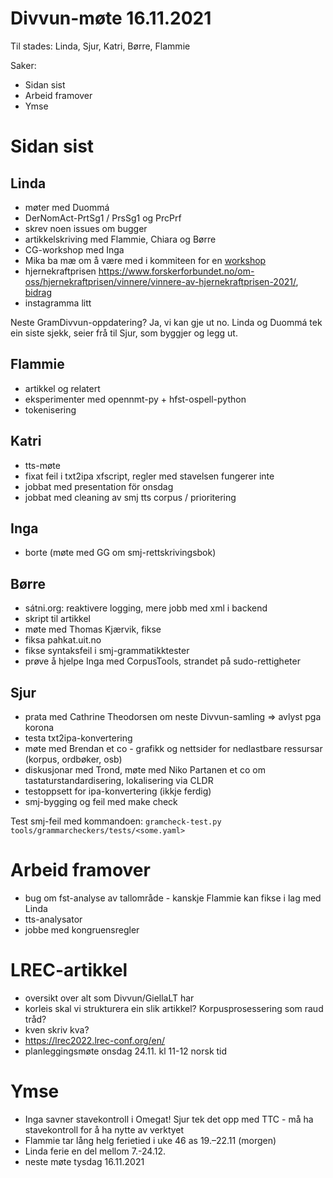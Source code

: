 # Divvun-møte 16.11.2021

Til stades: Linda, Sjur, Katri, Børre, Flammie

Saker:
* Sidan sist
* Arbeid framover
* Ymse

# Sidan sist

## Linda
* møter med Duommá
* DerNomAct-PrtSg1 / PrsSg1 og PrcPrf
* skrev noen issues om bugger
* artikkelskriving med Flammie, Chiara og Børre
* CG-workshop med Inga
* Mika ba mæ om å være med i kommiteen for en [workshop](https://rootroo.com/en/nlp4dh-workshop/)
* hjernekraftprisen <https://www.forskerforbundet.no/om-oss/hjernekraftprisen/vinnere/vinnere-av-hjernekraftprisen-2021/>, [bidrag](https://www.forskerforbundet.no/PageFiles/29257/Hjernekraftprisen2021_Antonsen-mfl.pdf)
* instagramma litt

Neste GramDivvun-oppdatering? Ja, vi kan gje ut no. Linda og Duommá tek ein siste sjekk, seier frå til Sjur, som byggjer og legg ut.

## Flammie
* artikkel og relatert
* eksperimenter med opennmt-py + hfst-ospell-python
* tokenisering

## Katri
* tts-møte
* fixat feil i txt2ipa xfscript, regler med stavelsen fungerer inte
* jobbat med presentation för onsdag
* jobbat med cleaning av smj tts corpus / prioritering

## Inga
* borte (møte med GG om smj-rettskrivingsbok)

## Børre
* sátni.org: reaktivere logging, mere jobb med xml i backend
* skript til artikkel
* møte med Thomas Kjærvik, fikse 
* fiksa pahkat.uit.no
* fikse syntaksfeil i smj-grammatikktester
* prøve å hjelpe Inga med CorpusTools, strandet på sudo-rettigheter

## Sjur
- prata med Cathrine Theodorsen om neste Divvun-samling => avlyst pga korona
- testa txt2ipa-konvertering
- møte med Brendan et co - grafikk og nettsider for nedlastbare ressursar (korpus, ordbøker, osb)
- diskusjonar med Trond, møte med Niko Partanen et co om tastaturstandardisering, lokalisering via CLDR
- testoppsett for ipa-konvertering (ikkje ferdig)
- smj-bygging og feil med make check

Test smj-feil med kommandoen: `gramcheck-test.py tools/grammarcheckers/tests/<some.yaml>`

# Arbeid framover
* bug om fst-analyse av tallområde - kanskje Flammie kan fikse i lag med Linda
* tts-analysator
* jobbe med kongruensregler

# LREC-artikkel
- oversikt over alt som Divvun/GiellaLT har
- korleis skal vi strukturera ein slik artikkel? Korpusprosessering som raud tråd?
- kven skriv kva?
- <https://lrec2022.lrec-conf.org/en/>
- planleggingsmøte onsdag 24.11. kl 11-12 norsk tid

# Ymse
* Inga savner stavekontroll i Omegat! Sjur tek det opp med TTC - må ha stavekontroll for å ha nytte av verktyet
* Flammie tar lång helg ferietied i uke 46 as 19.–22.11 (morgen)
* Linda ferie en del mellom 7.-24.12.
* neste møte tysdag 16.11.2021
